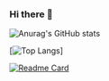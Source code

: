 ### Hi there 👋

<!--
**Code-Newborn/Code-Newborn** is a ✨ _special_ ✨ repository because its `README.md` (this file) appears on your GitHub profile.

Here are some ideas to get you started:

- 🔭 I’m currently working on ...
- 🌱 I’m currently learning ...
- 👯 I’m looking to collaborate on ...
- 🤔 I’m looking for help with ...
- 💬 Ask me about ...
- 📫 How to reach me: ...
- 😄 Pronouns: ...
- ⚡ Fun fact: ...
-->

![Anurag's GitHub stats](https://github-readme-stats.vercel.app/api?username=Code-Newborn&show_icons=true&theme=calm)

[![Top Langs](https://github-readme-stats.vercel.app/api/top-langs/?username=Code-Newborn&layout=compact)]

[![Readme Card](https://github-readme-stats.vercel.app/api/pin/?username=Code-Newborn&repo=DDPG&show_owner=true)]([https://github.com/anuraghazra/github-readme-stats](https://github.com/Code-Newborn/DDPG))
